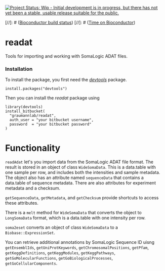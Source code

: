 [![Project Status: Wip - Initial development is in progress, but there has not yet been a stable, usable release suitable for the public.](http://www.repostatus.org/badges/0.1.0/wip.svg)](http://www.repostatus.org/#wip)

[//]: # ([Bioconductor build status](http://bioconductor.org/shields/build/release/bioc/Biobase.svg))
[//]: # ([Time on Bioconductor](http://bioconductor.org/shields/years-in-bioc/BiocGenerics.svg))

# readat

Tools for importing and working with SomaLogic ADAT files.

### Installation

To install the package, you first need the 
[*devtools*](https://github.com/hadley/devtools) package.

```{r}
install.packages("devtools")
```

Then you can install the *readat* package using

```{r}
library(devtools)
install_bitbucket(
  "graumannlab/readat",
  auth_user = "your bitbucket username", 
  password  = "your bitbucket password"  
)
```

# Functionality

`readAdat` let's you import data from the SomaLogic ADAT file format.  The
result is stored in an object of class `WideSomaData`.  This is a data.table 
with one sample per row, and includes both the intensities and sample metadata.
The object also has an attribute named `sequenceData` that contains a data.table
of sequence metadata.  There are also attributes for experiment metadata and a 
checksum.

`getSequenceData`, `getMetadata`, and `getChecksum` provide shortcuts to access 
these attributes.

There is a `melt` method for `WideSomaData` that converts the object to 
`LongSomaData` format, which is a data.table with one intensity per row.

`soma2eset` converts an object of class `WideSomaData` to a 
`Biobase::ExpressionSet`.

You can retrieve additional annotations by SomaLogic Sequence ID uisng 
`getEnsemblIds`, `getUniProtKeywords`, `getChromosomalPositions`, `getPfam`, 
`getKeggDefinitions`, `getKeggModules`, `getKeggPathways`, 
`getGoMolecularFunctions`, `getGoBiologicalProcesses`, `getGoCellularComponents`.




